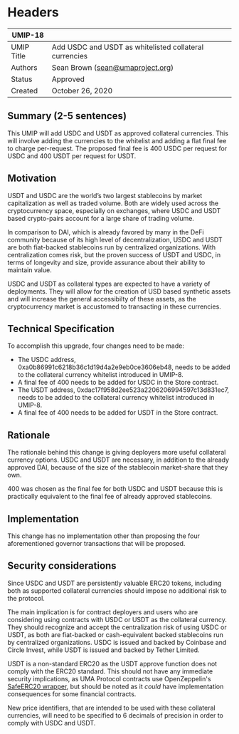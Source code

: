 # Headers
| UMIP-18     |                                                                                                                                          |
|------------|------------------------------------------------------------------------------------------------------------------------------------------|
| UMIP Title | Add USDC and USDT as whitelisted collateral currencies              |
| Authors    | Sean Brown (sean@umaproject.org) |
| Status     | Approved                                                                                                                       |
| Created    | October 26, 2020                                                                                                                           |
 
## Summary (2-5 sentences)
This UMIP will add USDC and USDT as approved collateral currencies. This will involve adding the currencies to the whitelist and adding a flat final fee to charge per-request. The proposed final fee is 400 USDC per request for USDC and 400 USDT per request for USDT. 

## Motivation
USDT and USDC are the world’s two largest stablecoins by market capitalization as well as traded volume. Both are widely used across the cryptocurrency space, especially on exchanges, where USDC and USDT based crypto-pairs account for a large share of trading volume.

In comparison to DAI, which is already favored by many in the DeFi community because of its high level of decentralization, USDC and USDT are both fiat-backed stablecoins run by centralized organizations. With centralization comes risk, but the proven success of USDT and USDC, in terms of longevity and size, provide assurance about their ability to maintain value.
 
USDC and USDT as collateral types are expected to have a variety of deployments. They will allow for the creation of USD based synthetic assets and will increase the general accessibilty of these assets, as the cryptocurrency market is accustomed to transacting in these currencies.

## Technical Specification
To accomplish this upgrade, four changes need to be made:

- The USDC address, 0xa0b86991c6218b36c1d19d4a2e9eb0ce3606eb48, needs to be added to the collateral currency whitelist introduced in UMIP-8.
- A final fee of 400 needs to be added for USDC in the Store contract.
- The USDT address, 0xdac17f958d2ee523a2206206994597c13d831ec7, needs to be added to the collateral currency whitelist introduced in UMIP-8.
- A final fee of 400 needs to be added for USDT in the Store contract.

## Rationale
The rationale behind this change is giving deployers more useful collateral currency options. USDC and USDT are necessary, in addition to the already approved DAI, because of the size of the stablecoin market-share that they own.

400 was chosen as the final fee for both USDC and USDT because this is practically equivalent to the final fee of already approved stablecoins.

## Implementation

This change has no implementation other than proposing the four aforementioned governor transactions that will be proposed.

## Security considerations
Since USDC and USDT are persistently valuable ERC20 tokens, including both as supported collateral currencies should impose no additional risk to the protocol.

The main implication is for contract deployers and users who are considering using contracts with USDC or USDT as the collateral currency. They should recognize and accept the centralization risk of using USDC or USDT, as both are fiat-backed or cash-equivalent backed stablecoins run by centralized organizations. USDC is issued and backed by Coinbase and Circle Invest, while USDT is issued and backed by Tether Limited.

USDT is a non-standard ERC20 as the USDT approve function does not comply with the ERC20 standard. This should not have any immediate security implications, as UMA Protocol contracts use OpenZeppelin's [SafeERC20 wrapper](https://github.com/OpenZeppelin/openzeppelin-contracts/blob/master/contracts/token/ERC20/SafeERC20.sol), but should be noted as it *could* have implementation consequences for some financial contracts.

New price identifiers, that are intended to be used with these collateral currencies, will need to be specified to 6 decimals of precision in order to comply with USDC and USDT.